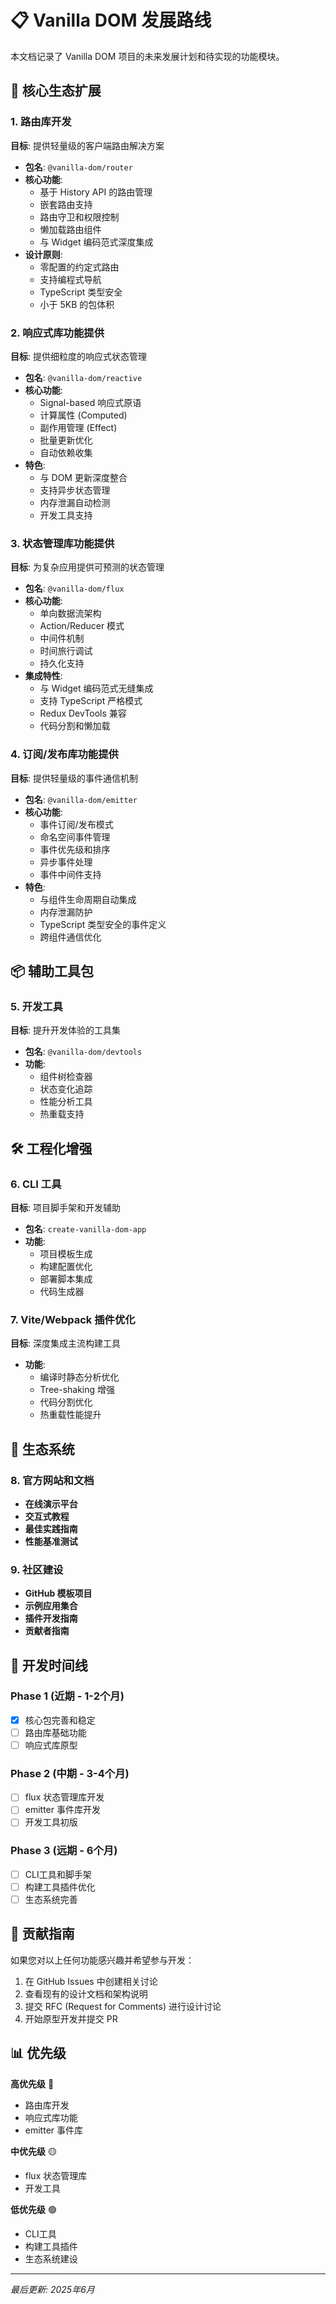 # 📋 Vanilla DOM 发展路线

本文档记录了 Vanilla DOM 项目的未来发展计划和待实现的功能模块。

## 🎯 核心生态扩展

### 1. 路由库开发

**目标**: 提供轻量级的客户端路由解决方案

- **包名**: `@vanilla-dom/router`
- **核心功能**:
  - 基于 History API 的路由管理
  - 嵌套路由支持
  - 路由守卫和权限控制
  - 懒加载路由组件
  - 与 Widget 编码范式深度集成
- **设计原则**:
  - 零配置的约定式路由
  - 支持编程式导航
  - TypeScript 类型安全
  - 小于 5KB 的包体积

### 2. 响应式库功能提供

**目标**: 提供细粒度的响应式状态管理

- **包名**: `@vanilla-dom/reactive`
- **核心功能**:
  - Signal-based 响应式原语
  - 计算属性 (Computed)
  - 副作用管理 (Effect)
  - 批量更新优化
  - 自动依赖收集
- **特色**:
  - 与 DOM 更新深度整合
  - 支持异步状态管理
  - 内存泄漏自动检测
  - 开发工具支持

### 3. 状态管理库功能提供

**目标**: 为复杂应用提供可预测的状态管理

- **包名**: `@vanilla-dom/flux`
- **核心功能**:
  - 单向数据流架构
  - Action/Reducer 模式
  - 中间件机制
  - 时间旅行调试
  - 持久化支持
- **集成特性**:
  - 与 Widget 编码范式无缝集成
  - 支持 TypeScript 严格模式
  - Redux DevTools 兼容
  - 代码分割和懒加载

### 4. 订阅/发布库功能提供

**目标**: 提供轻量级的事件通信机制

- **包名**: `@vanilla-dom/emitter`
- **核心功能**:
  - 事件订阅/发布模式
  - 命名空间事件管理
  - 事件优先级和排序
  - 异步事件处理
  - 事件中间件支持
- **特色**:
  - 与组件生命周期自动集成
  - 内存泄漏防护
  - TypeScript 类型安全的事件定义
  - 跨组件通信优化

## 📦 辅助工具包

### 5. 开发工具

**目标**: 提升开发体验的工具集

- **包名**: `@vanilla-dom/devtools`
- **功能**:
  - 组件树检查器
  - 状态变化追踪
  - 性能分析工具
  - 热重载支持

## 🛠️ 工程化增强

### 6. CLI 工具

**目标**: 项目脚手架和开发辅助

- **包名**: `create-vanilla-dom-app`
- **功能**:
  - 项目模板生成
  - 构建配置优化
  - 部署脚本集成
  - 代码生成器

### 7. Vite/Webpack 插件优化

**目标**: 深度集成主流构建工具

- **功能**:
  - 编译时静态分析优化
  - Tree-shaking 增强
  - 代码分割优化
  - 热重载性能提升

## 🎨 生态系统

### 8. 官方网站和文档

- **在线演示平台**
- **交互式教程**
- **最佳实践指南**
- **性能基准测试**

### 9. 社区建设

- **GitHub 模板项目**
- **示例应用集合**
- **插件开发指南**
- **贡献者指南**

## 📅 开发时间线

### Phase 1 (近期 - 1-2个月)

- [x] 核心包完善和稳定
- [ ] 路由库基础功能
- [ ] 响应式库原型

### Phase 2 (中期 - 3-4个月)

- [ ] flux 状态管理库开发
- [ ] emitter 事件库开发
- [ ] 开发工具初版

### Phase 3 (远期 - 6个月)

- [ ] CLI工具和脚手架
- [ ] 构建工具插件优化
- [ ] 生态系统完善

## 🚀 贡献指南

如果您对以上任何功能感兴趣并希望参与开发：

1. 在 GitHub Issues 中创建相关讨论
2. 查看现有的设计文档和架构说明
3. 提交 RFC (Request for Comments) 进行设计讨论
4. 开始原型开发并提交 PR

## 📊 优先级

**高优先级** 🔴

- 路由库开发
- 响应式库功能
- emitter 事件库

**中优先级** 🟡

- flux 状态管理库
- 开发工具

**低优先级** 🟢

- CLI工具
- 构建工具插件
- 生态系统建设

---

_最后更新: 2025年6月_
